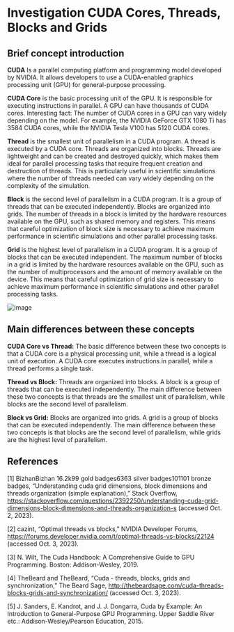 # Investigation CUDA Cores, Threads, Blocks and Grids

## Brief concept introduction 

**CUDA** Is a parallel computing platform and programming model developed by NVIDIA. It allows developers to use a CUDA-enabled graphics processing unit (GPU) for general-purpose processing.

**CUDA Core** is the basic processing unit of the GPU. It is responsible for executing instructions in parallel. A GPU can have thousands of CUDA cores. Interesting fact: The number of CUDA cores in a GPU can vary widely depending on the model. For example, the NVIDIA GeForce GTX 1080 Ti has 3584 CUDA cores, while the NVIDIA Tesla V100 has 5120 CUDA cores.
 
**Thread** is the smallest unit of parallelism in a CUDA program. A thread is executed by a CUDA core. Threads are organized into blocks. Threads are lightweight and can be created and destroyed quickly, which makes them ideal for parallel processing tasks that require frequent creation and destruction of threads. This is particularly useful in scientific simulations where the number of threads needed can vary widely depending on the complexity of the simulation.
 
**Block** is the second level of parallelism in a CUDA program. It is a group of threads that can be executed independently. Blocks are organized into grids. The number of threads in a block is limited by the hardware resources available on the GPU, such as shared memory and registers. This means that careful optimization of block size is necessary to achieve maximum performance in scientific simulations and other parallel processing tasks.

**Grid** is the highest level of parallelism in a CUDA program. It is a group of blocks that can be executed independent. The maximum number of blocks in a grid is limited by the hardware resources available on the GPU, such as the number of multiprocessors and the amount of memory available on the device. This means that careful optimization of grid size is necessary to achieve maximum performance in scientific simulations and other parallel processing tasks.

![image](https://github.com/OctavioDiazG/Parallel_Progamming_ODG/assets/113312422/b23bc656-f9f4-4bcb-86e3-07c81806db8c)

##  Main differences between these concepts 

**CUDA Core vs Thread:** The basic difference between these two concepts is that a CUDA core is a physical processing unit, while a thread is a logical unit of execution. A CUDA core executes instructions in parallel, while a thread performs a single task.

**Thread vs Block:** Threads are organized into blocks. A block is a group of threads that can be executed independently. The main difference between these two concepts is that threads are the smallest unit of parallelism, while blocks are the second level of parallelism.

**Block vs Grid:** Blocks are organized into grids. A grid is a group of blocks that can be executed independently. The main difference between these two concepts is that blocks are the second level of parallelism, while grids are the highest level of parallelism.



## References 

[1] BizhanBizhan 16.2k99 gold badges6363 silver badges101101 bronze badges, “Understanding cuda grid dimensions, block dimensions and threads organization (simple explanation),” Stack Overflow, https://stackoverflow.com/questions/2392250/understanding-cuda-grid-dimensions-block-dimensions-and-threads-organization-s (accessed Oct. 2, 2023). 

[2] cazint, “Optimal threads vs blocks,” NVIDIA Developer Forums, https://forums.developer.nvidia.com/t/optimal-threads-vs-blocks/22124 (accessed Oct. 3, 2023). 

[3] N. Wilt, The Cuda Handbook: A Comprehensive Guide to GPU Programming. Boston: Addison-Wesley, 2019. 

[4] TheBeard and TheBeard, “Cuda - threads, blocks, grids and synchronization,” The Beard Sage, http://thebeardsage.com/cuda-threads-blocks-grids-and-synchronization/ (accessed Oct. 3, 2023).

[5] J. Sanders, E. Kandrot, and J. J. Dongarra, Cuda by Example: An Introduction to General-Purpose GPU Programming. Upper Saddle River etc.: Addison-Wesley/Pearson Education, 2015. 
